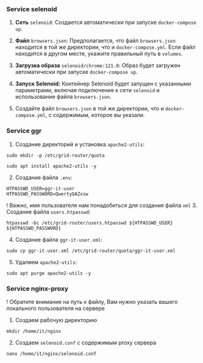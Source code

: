 ### Service selenoid

1. **Сеть** `selenoid`: Создается автоматически при запуске `docker-compose up`.

2. **Файл** `browsers.json`: Предполагается, что файл `browsers.json` находится в той же директории, что и `docker-compose.yml`. Если файл находится в другом месте, укажите правильный путь в `volumes`.

3. **Загрузка образа** `selenoid/chrome:121.0`: Образ будет загружен автоматически при запуске `docker-compose up`.

4. **Запуск Selenoid:** Контейнер Selenoid будет запущен с указанными параметрами, включая подключение к сети `selenoid` и использование файла `browsers.json`.

5. Создайте файл `browsers.json` в той же директории, что и `docker-compose.yml`, с содержимым, которое вы указали.

### Service ggr

1. Создание директорий и установка `apache2-utils`:
```shell
sudo mkdir -p /etc/grid-router/quota
```
```shell
sudo apt install apache2-utils -y
```
2. Создание файла `.env`:
```shell
HTPASSWD_USER=ggr-it-user
HTPASSWD_PASSWORD=QwertyQAZxsw
```
! Важно, имя пользователя нам понадобиться для создания файла `xml`
3. Создание файла `users.htpasswd`:
```shell
htpasswd -bc /etc/grid-router/users.htpasswd ${HTPASSWD_USER} ${HTPASSWD_PASSWORD}
```
4. Создание файла `ggr-it-user.xml`:
```shell
sudo cp ggr-it-user.xml /etc/grid-router/quota/ggr-it-user.xml
```
5. Удаляем `apache2-utils`:
```shell
sudo apt purge apache2-utils -y
```

### Service nginx-proxy
! Обратите внимание на путь к файлу, Вам нужно указать вашего локального пользователя на сервере

1. Создаем рабочую директорию
```shell
mkdir /home/it/nginx
```
2. Создаем `selenoid.conf` с содержимым proxy сервера
```shell
nano /home/it/nginx/selenoid.conf
```

